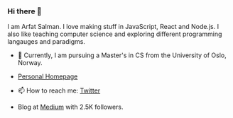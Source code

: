 ### Hi there 👋

I am Arfat Salman. I love making stuff in JavaScript, React and Node.js. I also like teaching computer science and exploring different programming langauges and paradigms. 

- 🌱 Currently, I am pursuing a Master's in CS from the University of Oslo, Norway.

- [Personal Homepage](https://arfat.dev)
- 📫 How to reach me: [Twitter](https://twitter.com/salman_arfat)
- Blog at [Medium](https://medium.com/@arfatsalman) with 2.5K followers.

<!--
**ArfatSalman/ArfatSalman** is a ✨ _special_ ✨ repository because its `README.md` (this file) appears on your GitHub profile.

Here are some ideas to get you started:

- 🔭 I’m currently working on ...
-  I’m currently learning ...
- 👯 I’m looking to collaborate on ...
- 🤔 I’m looking for help with ...
- 💬 Ask me about ...

- 😄 Pronouns: ...
- ⚡ Fun fact: ...
-->
